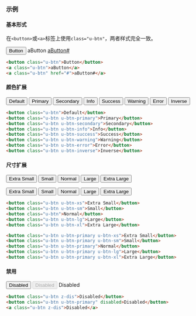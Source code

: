 ### 示例
#### 基本形式

在`<button>`或`<a>`标签上使用`class="u-btn"`，两者样式完全一致。

<div>
    <button class="u-btn">Button</button>
    <a class="u-btn">aButton</a>
    <a class="u-btn" href="#">aButton#</a>
</div>

```html
<button class="u-btn">Button</button>
<a class="u-btn">aButton</a>
<a class="u-btn" href="#">aButton#</a>
```

#### 颜色扩展

<div>
    <button class="u-btn">Default</button>
    <button class="u-btn u-btn-primary">Primary</button>
    <button class="u-btn u-btn-secondary">Secondary</button>
    <button class="u-btn u-btn-info">Info</button>
    <button class="u-btn u-btn-success">Success</button>
    <button class="u-btn u-btn-warning">Warning</button>
    <button class="u-btn u-btn-error">Error</button>
    <button class="u-btn u-btn-inverse">Inverse</button>
</div>

```html
<button class="u-btn">Default</button>
<button class="u-btn u-btn-primary">Primary</button>
<button class="u-btn u-btn-secondary">Secondary</button>
<button class="u-btn u-btn-info">Info</button>
<button class="u-btn u-btn-success">Success</button>
<button class="u-btn u-btn-warning">Warning</button>
<button class="u-btn u-btn-error">Error</button>
<button class="u-btn u-btn-inverse">Inverse</button>
```

#### 尺寸扩展

<div>
    <button class="u-btn u-btn-xs">Extra Small</button>
    <button class="u-btn u-btn-sm">Small</button>
    <button class="u-btn">Normal</button>
    <button class="u-btn u-btn-lg">Large</button>
    <button class="u-btn u-btn-xl">Extra Large</button>
</div>

<p></p>

<div>
    <button class="u-btn u-btn-primary u-btn-xs">Extra Small</button>
    <button class="u-btn u-btn-primary u-btn-sm">Small</button>
    <button class="u-btn u-btn-primary">Normal</button>
    <button class="u-btn u-btn-primary u-btn-lg">Large</button>
    <button class="u-btn u-btn-primary u-btn-xl">Extra Large</button>
</div>

```html
<button class="u-btn u-btn-xs">Extra Small</button>
<button class="u-btn u-btn-sm">Small</button>
<button class="u-btn">Normal</button>
<button class="u-btn u-btn-lg">Large</button>
<button class="u-btn u-btn-xl">Extra Large</button>

<button class="u-btn u-btn-primary u-btn-xs">Extra Small</button>
<button class="u-btn u-btn-primary u-btn-sm">Small</button>
<button class="u-btn u-btn-primary">Normal</button>
<button class="u-btn u-btn-primary u-btn-lg">Large</button>
<button class="u-btn u-btn-primary u-btn-xl">Extra Large</button>
```

#### 禁用

<div>
    <button class="u-btn z-dis">Disabled</button>
    <button class="u-btn u-btn-primary" disabled>Disabled</button>
    <a class="u-btn z-dis">Disabled</a>
</div>

```html
<button class="u-btn z-dis">Disabled</button>
<button class="u-btn u-btn-primary" disabled>Disabled</button>
<a class="u-btn z-dis">Disabled</a>
```
